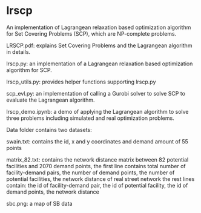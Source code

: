 # lrscp
An implementation of Lagrangean relaxation based optimization algorithm for Set Covering Problems (SCP), which are NP-complete problems.

LRSCP.pdf: explains Set Covering Problems and the Lagrangean algorithm in details.

lrscp.py: an implementation of a Lagrangean relaxation based optimization algorithm for SCP.

lrscp_utils.py: provides helper functions supporting lrscp.py

scp_evl.py: an implementation of calling a Gurobi solver to solve SCP to evaluate the Lagrangean algorithm.

lrscp_demo.ipynb: a demo of applying the Lagrangean algorithm to solve three problems including simulated and real optimization problems.

Data folder contains two datasets:

swain.txt: contains the id, x and y coordinates and demand amount of 55 points

matrix_82.txt: contains the network distance matrix between 82 potential facilities and 2070 demand points,
               the first line contains total number of facility-demand pairs, the number of demand points, the number of potential facilities, the network distance of real street network
               the rest lines contain: the id of facility-demand pair, the id of potential facility, the id of demand points, the network distance

sbc.png: a map of SB data
